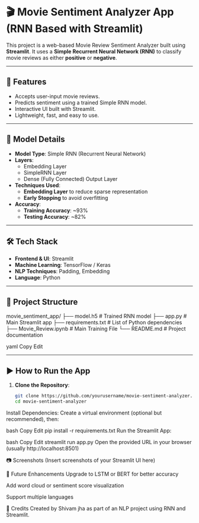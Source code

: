 # 🎬 Movie Sentiment Analyzer App (RNN Based with Streamlit)

This project is a web-based Movie Review Sentiment Analyzer built using **Streamlit**. It uses a **Simple Recurrent Neural Network (RNN)** to classify movie reviews as either **positive** or **negative**.

---

## 🚀 Features

- Accepts user-input movie reviews.
- Predicts sentiment using a trained Simple RNN model.
- Interactive UI built with Streamlit.
- Lightweight, fast, and easy to use.

---

## 🧠 Model Details

- **Model Type**: Simple RNN (Recurrent Neural Network)
- **Layers**:
  - Embedding Layer
  - SimpleRNN Layer
  - Dense (Fully Connected) Output Layer
- **Techniques Used**:
  - **Embedding Layer** to reduce sparse representation
  - **Early Stopping** to avoid overfitting
- **Accuracy**:
  - **Training Accuracy**: ~93%
  - **Testing Accuracy**: ~82%

---

## 🛠️ Tech Stack

- **Frontend & UI**: Streamlit
- **Machine Learning**: TensorFlow / Keras
- **NLP Techniques**:  Padding, Embedding
- **Language**: Python

---

## 📁 Project Structure

movie_sentiment_app/
  ├── model.h5 # Trained RNN model
  ├── app.py # Main Streamlit app
  ├── requirements.txt # List of Python dependencies
  ├── Movie_Review.ipynb # Main Training File
  └── README.md # Project documentation

yaml
Copy
Edit

---

## ▶️ How to Run the App

1. **Clone the Repository**:
   ```bash
   git clone https://github.com/yourusername/movie-sentiment-analyzer.git
   cd movie-sentiment-analyzer
Install Dependencies:
Create a virtual environment (optional but recommended), then:

bash
Copy
Edit
pip install -r requirements.txt
Run the Streamlit App:

bash
Copy
Edit
streamlit run app.py
Open the provided URL in your browser (usually http://localhost:8501)

📷 Screenshots
(Insert screenshots of your Streamlit UI here)

📌 Future Enhancements
Upgrade to LSTM or BERT for better accuracy

Add word cloud or sentiment score visualization

Support multiple languages

🤝 Credits
Created by Shivam jha as part of an NLP project using RNN and Streamlit.

